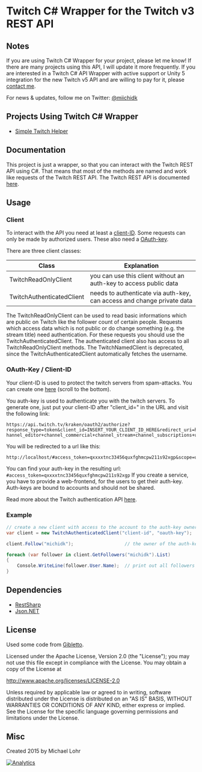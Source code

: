 # Twitch C# Wrapper for the Twitch v3 REST API

## Notes
If you are using Twitch C# Wrapper for your project, please let me know! If there are many projects using this API, I will update it more frequently.
If you are interested in a Twitch C# API Wrapper with active support or Unity 5 integration for the new Twitch v5 API and are willing to pay for it, please [contact me](https://lohr-it.de/contact).

For news & updates, follow me on Twitter: [@miichidk](https://twitter.com/miichidk)

## Projects Using Twitch C# Wrapper
- [Simple Twitch Helper](https://github.com/michidk/SimpleTwitchHelper)

## Documentation
This project is just a wrapper, so that you can interact with the Twitch REST API using C#.
That means that most of the methods are named and work like requests of the Twitch REST API.
The Twitch REST API is documented [here](https://dev.twitch.tv/docs/v3).

## Usage
### Client
To interact with the API you need at least a [client-ID](#oauth-key-/-client-id). Some requests can only be made by authorized users. These also need a [OAuth-key](#oauth-key-/-client-id).

There are three client classes:

| Class                          | Explanation                                                            |
| ------------------------------ | ---------------------------------------------------------------------- |
| TwitchReadOnlyClient           | you can use this client without an auth-key to access public data      |
| TwitchAuthenticatedClient      | needs to authenticate via auth-key, can access and change private data |

The TwitchReadOnlyClient can be used to read basic informations which are public on Twitch like the follower count of certain people.
Requests which access data which is not public or do change something (e.g. the stream title) need authentication.
For these requests you should use the TwitchAuthenticatedClient. The authenticated client also has access to all TwitchReadOnlyClient methods.
The TwitchNamedClient is deprecated, since the TwitchAuthenticatedClient automatically fetches the username.

### OAuth-Key / Client-ID
Your client-ID is used to protect the twitch servers from spam-attacks. You can create one [here](http://www.twitch.tv/settings/connections) (scroll to the bottom).

You auth-key is used to authenticate you with the twitch servers. To generate one, just put your client-ID after "client_id=" in the URL and visit the following link:
```
https://api.twitch.tv/kraken/oauth2/authorize?response_type=token&client_id=INSERT_YOUR_CLIENT_ID_HERE&redirect_uri=http://localhost&scope=user_read+user_blocks_edit+user_blocks_read+user_follows_edit+channel_read+c
hannel_editor+channel_commercial+channel_stream+channel_subscriptions+user_subscriptions+channel_check_subscription+chat_login
```

You will be redirected to a url like this:
```
http://localhost/#access_token=qxxxxtnc33456quxfghmcpw211s92xgp&scope=user_read+user_blocks_edit+user_blocks_read+user_follows_edit+channel_read+channel_editor+channel_commercial+channel_stream+channel_subscriptions+user_subscriptions+channel_check_subscription+chat_login
```

You can find your auth-key in the resulting url: `#access_token=qxxxxtnc33456quxfghmcpw211s92xgp`
If you create a service, you have to provide a web-frontend, for the users to get their auth-key. Auth-keys are bound to accounts and should not be shared.

Read more about the Twitch authentication API [here](https://dev.twitch.tv/docs/v3/guides/authentication/).

### Example
```c#
// create a new client with access to the account to the auth-key owner
var client = new TwitchAuthenticatedClient("client-id", "oauth-key");

client.Follow("michidk");					// the owner of the auth-key will follow the user 'michidk'

foreach (var follower in client.GetFollowers("michidk").List)
{
    Console.WriteLine(follower.User.Name);	// print out all followers of the user 'michidk'
}
```

## Dependencies
- [RestSharp](http://restsharp.org/)
- [Json.NET](http://www.newtonsoft.com/json)

## License
Used some code from [Gibletto](https://github.com/gibletto).

Licensed under the Apache License, Version 2.0 (the "License");
you may not use this file except in compliance with the License.
You may obtain a copy of the License at

   http://www.apache.org/licenses/LICENSE-2.0

Unless required by applicable law or agreed to in writing, software
distributed under the License is distributed on an "AS IS" BASIS,
WITHOUT WARRANTIES OR CONDITIONS OF ANY KIND, either express or implied.
See the License for the specific language governing permissions and
limitations under the License.

## Misc
Created 2015 by Michael Lohr

[![Analytics](https://ga-beacon.appspot.com/UA-63472612-13/readme)](https://github.com/igrigorik/ga-beacon)
